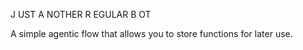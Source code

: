 J UST
A NOTHER
R EGULAR
B OT

A simple agentic flow that allows you to store functions for later use. 